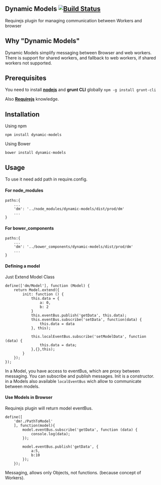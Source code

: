## Dynamic Models [![Build Status](https://api.travis-ci.org/gunins/urlmanager.svg?branch=master)](https://travis-ci.org/gunins/dynamicmodels)

Requirejs plugin for managing communication between Workers and browser

## Why "Dynamic Models"

Dynamic Models simplify messaging between Browser and web workers. There is support for shared workers, and fallback to web workers, if shared workers not supported.

## Prerequisites

You need to install [**nodejs**](http://nodejs.org/) and **grunt CLI** globally `npm -g install grunt-cli`

Also [**Requirejs**](http://requirejs.org/) knowledge. 

## Installation

Using npm

    npm install dynamic-models

Using Bower

    bower install dynamic-models

## Usage

To use it need add path in require.config.

#### For node_modules

    paths:{
        ...
        'dm': '../node_modules/dynamic-models/dist/prod/dm'
        ...
    }
    
#### For bower_components

    paths:{
        ...
        'dm': '../bower_components/dynamic-models/dist/prod/dm'
        ...
    }

#### Defining a model

Just Extend Model Class
    
    define(['dm/Model'], function (Model) {
        return Model.extend({
            init: function () {
                this.data = {
                    a: 0,
                    b: 2
                }
                this.eventBus.publish('getData', this.data);
                this.eventBus.subscribe('setData', function(data) {
                    this.data = data
                }, this);
                
                this.localEventBus.subscribe('setModelData', function (data) {
                    this.data = data;
                },{},this);
            }
        });
    });

In a Model, you have access to eventBus, which are proxy between messaging. You can subscribe and publish messages.
Init is a constructor. in a Models also available `localEventBus` wich allow to communicate between models.
    
    
#### Use Models in Browser    

Requirejs plugin will return model eventBus.

    define([
        'dm!./PathToModel'
        ], function(model){
            model.eventBus.subscribe('getData', function (data) {
                console.log(data);
            });
            
            model.eventBus.publish('getData', {
                a:5,
                b:10
            });
        });
        
Messaging, allows only Objects, not functions. (because concept of Workers).



